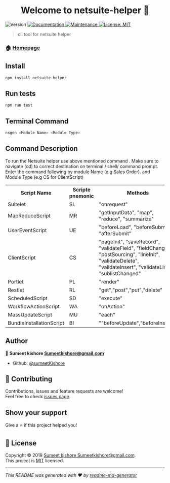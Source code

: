 <h1 align="center">Welcome to netsuite-helper 👋</h1>
<p>
  <img alt="Version" src="https://img.shields.io/badge/version-0.1.0-blue.svg?cacheSeconds=2592000" />
  <a href="https://github.com/sumeetKishore/NetsuiteCCA#readme" target="_blank">
    <img alt="Documentation" src="https://img.shields.io/badge/documentation-yes-brightgreen.svg" />
  </a>
  <a href="https://github.com/sumeetKishore/NetsuiteCCA/graphs/commit-activity" target="_blank">
    <img alt="Maintenance" src="https://img.shields.io/badge/Maintained%3F-yes-green.svg" />
  </a>
  <a href="https://github.com/sumeetKishore/NetsuiteCCA/blob/master/LICENSE" target="_blank">
    <img alt="License: MIT" src="https://img.shields.io/github/license/sumeetKishore/netsuite-helper" />
  </a>
</p>

> cli tool for netsuite helper

### 🏠 [Homepage](https://github.com/sumeetKishore/NetsuiteCCA#readme)

## Install

```sh
npm install netsuite-helper
```

## Run tests

```sh
npm run test
```

## Terminal Command

```sh
nsgen <Module Name> <Module Type>
```

## Command Description

To run the Netsuite helper use above mentioned command .
Make sure to navigate (cd) to correct destination on terminal / shell/ command prompt.
Enter the command following by module Name (e.g Sales Order). and Module Type (e.g CS for ClientScript)

<table style="width:100%">
  <tr>
    <th>Script Name</th>
    <th>Scripte pnemonic</th>
    <th>Methods</th>
  </tr>
 <tr>
    <td>Suitelet</td>
    <td>SL</td>
    <td>"onrequest"</td>
  </tr>
  <tr>
    <td>MapReduceScript</td>
    <td>MR</td>
    <td>"getInputData", "map", "reduce", "summarize"</td>
  </tr>
   <tr>
    <td>UserEventScript</td>
    <td>UE</td>
    <td>"beforeLoad", "beforeSubmit", "afterSubmit"</td>
  </tr>
  <tr>
    <td>ClientScript</td>
    <td>CS</td>
    <td>"pageInit", "saveRecord", "validateField", "fieldChanged", "postSourcing", "lineInit", "validateDelete", "validateInsert", "validateLine", "sublistChanged"</td>
  </tr>
  <tr>
    <td>Portlet</td>
    <td>PL</td>
    <td>"render"</td>
  </tr>
  <tr>
    <td>Restlet</td>
    <td>RL</td>
    <td>"get","post","put","delete"</td>
  </tr>
  <tr>
    <td>ScheduledScript</td>
    <td>SD</td>
    <td>"execute"</td>
  </tr>
  <tr>
    <td>WorkflowActionScript</td>
    <td>WA</td>
    <td>"onAction"</td>
  </tr>
   <tr>
    <td>MassUpdateScript</td>
    <td>MU</td>
    <td>"each"</td>
  </tr>
  <tr>
    <td>BundleInstallationScript</td>
    <td>BI</td>
    <td>""beforeUpdate","beforeInstall""</td>
  </tr>
  </table>

## Author

👤 **Sumeet kishore <Sumeetkishore@gmail.com>**

- Github: [@sumeetKishore](https://github.com/sumeetKishore)

## 🤝 Contributing

Contributions, issues and feature requests are welcome!<br />Feel free to check [issues page](https://github.com/sumeetKishore/NetsuiteCCA/issues).

## Show your support

Give a ⭐️ if this project helped you!

## 📝 License

Copyright © 2019 [Sumeet kishore <Sumeetkishore@gmail.com>](https://github.com/sumeetKishore).<br />
This project is [MIT](https://github.com/sumeetKishore/NetsuiteCCA/blob/master/LICENSE) licensed.

---

_This README was generated with ❤️ by [readme-md-generator](https://github.com/kefranabg/readme-md-generator)_
